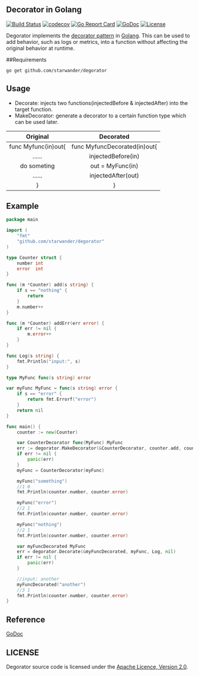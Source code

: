 ## Decorator in Golang
[![Build Status](https://travis-ci.org/starwander/degorator.svg?branch=master)](https://travis-ci.org/starwander/degorator)
[![codecov](https://codecov.io/gh/starwander/degorator/branch/master/graph/badge.svg)](https://codecov.io/gh/starwander/degorator)
[![Go Report Card](https://goreportcard.com/badge/github.com/starwander/degorator)](https://goreportcard.com/report/github.com/starwander/degorator)
[![GoDoc](https://godoc.org/github.com/starwander/degorator?status.svg)](https://godoc.org/github.com/starwander/degorator)
[![License](https://img.shields.io/badge/license-Apache%202.0-blue.svg)](https://www.apache.org/licenses/LICENSE-2.0)

Degorator implements the [decorator pattern](https://en.wikipedia.org/wiki/Decorator_pattern) in [Golang](https://golang.org/).
This can be used to add behavior, such as logs or metrics, into a function without affecting the original behavior at runtime.

##Requirements

    go get github.com/starwander/degorator

## Usage
* Decorate: injects two functions(injectedBefore & injectedAfter) into the target function.
* MakeDecorator: generate a decorator to a certain function type which can be used later.

|      Original       |          Decorated           |
| :-----------------: | :--------------------------: |
| func Myfunc(in)out{ | func MyfuncDecorated(in)out{ |
|     ......          |    injectedBefore(in)        |
|     do someting     |    out = MyFunc(in)          |
|     ......          |    injectedAfter(out)        |
| }                   | }                            |

## Example

```go
package main

import (
	"fmt"
	"github.com/starwander/degorator"
)

type Counter struct {
	number int
	error  int
}

func (m *Counter) add(s string) {
	if s == "nothing" {
		return
	}
	m.number++
}

func (m *Counter) addErr(err error) {
	if err != nil {
		m.error++
	}
}

func Log(s string) {
	fmt.Println("input:", s)
}

type MyFunc func(s string) error

var myFunc MyFunc = func(s string) error {
	if s == "error" {
		return fmt.Errorf("error")
	}
	return nil
}

func main() {
	counter := new(Counter)

	var CounterDecorator func(MyFunc) MyFunc
	err := degorator.MakeDecorator(&CounterDecorator, counter.add, counter.addErr)
	if err != nil {
		panic(err)
	}
	myFunc = CounterDecorator(myFunc)

	myFunc("something")
	//1 0
	fmt.Println(counter.number, counter.error)

	myFunc("error")
	//2 1
	fmt.Println(counter.number, counter.error)

	myFunc("nothing")
	//2 1
	fmt.Println(counter.number, counter.error)

	var myFuncDecorated MyFunc
	err = degorator.Decorate(&myFuncDecorated, myFunc, Log, nil)
	if err != nil {
		panic(err)
	}

	//input: another
	myFuncDecorated("another")
	//3 1
	fmt.Println(counter.number, counter.error)
}
```

## Reference

[GoDoc](https://godoc.org/github.com/starwander/degorator)

## LICENSE

Degorator source code is licensed under the [Apache Licence, Version 2.0](http://www.apache.org/licenses/LICENSE-2.0.html).
